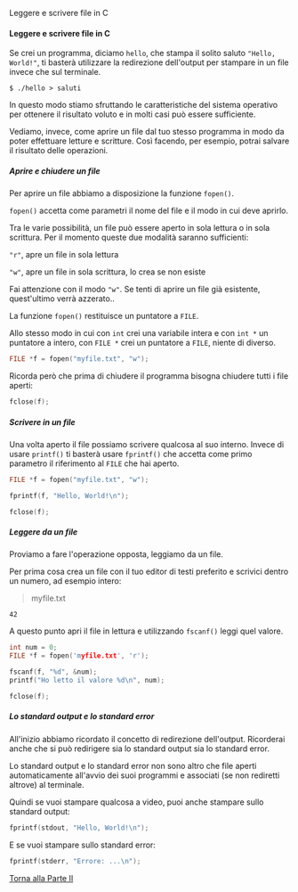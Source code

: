 Leggere e scrivere file in C


#### Leggere e scrivere file in C

Se crei un programma, diciamo `hello`, che stampa il solito saluto
`"Hello, World!"`, ti basterà utilizzare la redirezione dell'output
per stampare in un file invece che sul terminale.

```
$ ./hello > saluti
```

In questo modo stiamo sfruttando le caratteristiche
del sistema operativo per ottenere il risultato voluto e in molti casi
può essere sufficiente.

Vediamo, invece, come aprire un file dal tuo stesso programma
in modo da poter effettuare letture e scritture. Così facendo, per esempio,
potrai salvare il risultato delle operazioni.

##### Aprire e chiudere un file

Per aprire un file abbiamo a disposizione la funzione `fopen()`.

`fopen()` accetta come parametri il nome del file e il modo in cui deve aprirlo.

Tra le varie possibilità, un file può essere aperto in sola lettura o in sola scrittura.
Per il momento queste due modalità saranno sufficienti:

`"r"`, apre un file in sola lettura

`"w"`, apre un file in sola scrittura, lo crea se non esiste

Fai attenzione con il modo `"w"`. Se tenti di aprire un file già esistente,
quest'ultimo verrà azzerato..

La funzione `fopen()` restituisce un puntatore a `FILE`.

Allo stesso modo in cui con `int` crei una
variabile intera e con `int *` un puntatore a intero, con `FILE *` crei
un puntatore a `FILE`, niente di diverso.

```c
FILE *f = fopen("myfile.txt", "w");
```

Ricorda però che prima di chiudere il programma bisogna chiudere tutti i file
aperti:

```c
fclose(f);
```

##### Scrivere in un file

Una volta aperto il file possiamo scrivere
qualcosa al suo interno. Invece di usare `printf()` ti basterà usare `fprintf()`
che accetta come primo parametro il riferimento al `FILE` che hai aperto.

```c
FILE *f = fopen("myfile.txt", "w");

fprintf(f, "Hello, World!\n");

fclose(f);
```

##### Leggere da un file

Proviamo a fare l'operazione opposta, leggiamo da un file.

Per prima cosa crea un file con il tuo editor di testi preferito
e scrivici dentro un numero, ad esempio intero:

> myfile.txt

```
42
```

A questo punto apri il file in lettura e utilizzando `fscanf()` leggi
quel valore.

```c
int num = 0;
FILE *f = fopen('myfile.txt', 'r');

fscanf(f, "%d", &num);
printf("Ho letto il valore %d\n", num);

fclose(f);
```

##### Lo standard output e lo standard error

All'inizio abbiamo ricordato il concetto di redirezione
dell'output. Ricorderai anche che si può redirigere sia lo standard
output sia lo standard error.

Lo standard output e lo standard error non
sono altro che file aperti automaticamente all'avvio dei suoi
programmi e associati (se non rediretti altrove) al terminale.

Quindi se vuoi stampare qualcosa a video, puoi anche stampare
sullo standard output:

```c
fprintf(stdout, "Hello, World!\n");
```

E se vuoi stampare sullo standard error:

```c
fprintf(stderr, "Errore: ...\n");
```

<a href="/activities/2">Torna alla Parte II</a>
